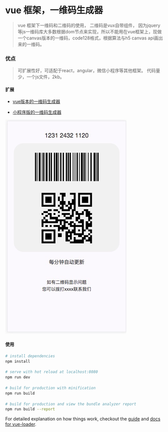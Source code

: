 # vue 框架，一维码生成器




> vue 框架下一维码和二维码的使用，
二维码是vux自带组件，
因为jquery等js一维码库大多数根据dom节点来实现，所以不能用在vue框架上，现做一个canvas版本的一维码，code128格式，根据算法与h5 canvas api画出来的一维码。


### 优点

> 可扩展性好，可适配于react，angular，微信小程序等其他框架。
代码量少，一个js文件，2kb。

#### 扩展

* [ vue版本的一维码生成器 ](https://github.com/Aarthas/vue_barcode)

* [小程序版的一维码生成器](https://github.com/Aarthas/wxmini_barcode_qrcode)



![](https://raw.githubusercontent.com/Aarthas/vue_barcode/master/preview.jpeg)

#### 使用


``` bash
# install dependencies
npm install

# serve with hot reload at localhost:8080
npm run dev

# build for production with minification
npm run build

# build for production and view the bundle analyzer report
npm run build --report
```

For detailed explanation on how things work, checkout the [guide](http://vuejs-templates.github.io/webpack/) and [docs for vue-loader](http://vuejs.github.io/vue-loader).
